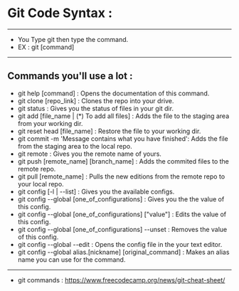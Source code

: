 # Git Code Syntax :
-------------------

- You Type git then type the command.
- EX : git [command]

-----------------------------------

## Commands you'll use a lot :
- git help [command] : Opens the documentation of this command.
- git clone [repo_link] : Clones the repo into your drive.
- git status : Gives you the status of files in your git dir.
- git add [file_name | (*) To add all files] : Adds the file to the staging area from your working dir.
- git reset head [file_name] : Restore the file to your working dir.
- git commit -m 'Message contains what you have finished': Adds the file from the staging area to the local repo.
- git remote : Gives you the remote name of yours.
- git push [remote_name] [branch_name] : Adds the commited files to the remote repo.
- git pull [remote_name] : Pulls the new editions from the remote repo to your local repo.
- git config [-l | --list] : Gives you the available configs.
- git config --global [one_of_configurations] : Gives you the the value of this config.
- git config --global [one_of_configurations] ["value"] : Edits the value of this config.
- git config --global [one_of_configurations] --unset : Removes the value of this config.
- git config --global --edit : Opens the config file in the your text editor.
- git config --global alias.[nickname] [original_command] : Makes an alias name you can use for the command.
-----------------------------------
- git commands : https://www.freecodecamp.org/news/git-cheat-sheet/